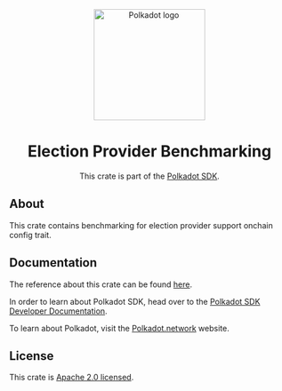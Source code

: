 <div align="center">

<img src="https://raw.githubusercontent.com/paritytech/polkadot-sdk/rzadp/readmes/docs/images/Polkadot_Logo_Horizontal_Pink_BlackOnWhite.png" alt="Polkadot logo" width="200">

# Election Provider Benchmarking

This crate is part of the [Polkadot SDK](https://github.com/paritytech/polkadot-sdk/).

</div>

## About

This crate contains benchmarking for election provider support onchain config trait.

## Documentation

The reference about this crate can be found [here](https://paritytech.github.io/polkadot-sdk/master/pallet_election_provider_support_benchmarking).

In order to learn about Polkadot SDK, head over to the [Polkadot SDK Developer Documentation](https://paritytech.github.io/polkadot-sdk/master/polkadot_sdk_docs/index.html).

To learn about Polkadot, visit the [Polkadot.network](https://polkadot.network/) website.

## License

This crate is [Apache 2.0 licensed](https://spdx.org/licenses/Apache-2.0.html).

